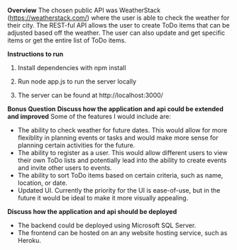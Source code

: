 **Overview**
The chosen public API was WeatherStack (https://weatherstack.com/) where the user is able to check the weather for their city. The REST-ful API allows the user to create ToDo items that can be adjusted based off the weather. The user can also update and get specific items or get the entire list of ToDo items.

**Instructions to run**

1. Install dependencies with npm install

2. Run node app.js to run the server locally

3. The server can be found at http://localhost:3000/


**Bonus Question**
**Discuss how the application and api could be extended and improved**
Some of the features I would include are:
- The ability to check weather for future dates. This would allow for more flexiblity in planning events or tasks and would make more sense for planning certain activities for the future. 
- The ability to register as a user. This would allow different users to view their own ToDo lists and potentially lead into the ability to create events and invite other users to events.
- The ability to sort ToDo items based on certain criteria, such as name, location, or date.
- Updated UI. Currently the priority for the UI is ease-of-use, but in the future it would be ideal to make it more visually appealing.

**Discuss how the application and api should be deployed**
- The backend could be deployed using Microsoft SQL Server. 
- The frontend can be hosted on an any website hosting service, such as Heroku.
